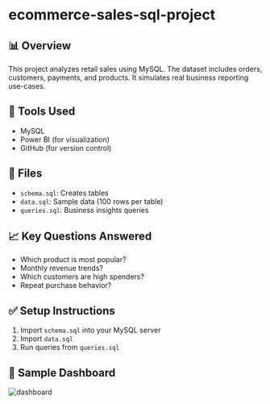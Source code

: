 # ecommerce-sales-sql-project

## 📊 Overview
This project analyzes retail sales using MySQL. The dataset includes orders, customers, payments, and products. It simulates real business reporting use-cases.

## 🔧 Tools Used
- MySQL
- Power BI (for visualization)
- GitHub (for version control)

## 📁 Files
- `schema.sql`: Creates tables
- `data.sql`: Sample data (100 rows per table)
- `queries.sql`: Business insights queries

## 📈 Key Questions Answered
- Which product is most popular?
- Monthly revenue trends?
- Which customers are high spenders?
- Repeat purchase behavior?

## ✅ Setup Instructions
1. Import `schema.sql` into your MySQL server
2. Import `data.sql`
3. Run queries from `queries.sql`

## 📸 Sample Dashboard
![dashboard](dashboard.png)

